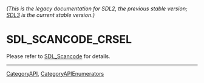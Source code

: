 ###### (This is the legacy documentation for SDL2, the previous stable version; [SDL3](https://wiki.libsdl.org/SDL3/) is the current stable version.)
# SDL_SCANCODE_CRSEL

Please refer to [SDL_Scancode](SDL_Scancode) for details.

----
[CategoryAPI](CategoryAPI), [CategoryAPIEnumerators](CategoryAPIEnumerators)

